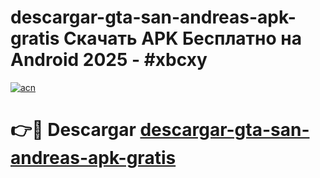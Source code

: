 # descargar-gta-san-andreas-apk-gratis Скачать APK Бесплатно на Android 2025 - #xbcxy

[![acn](https://github.com/user-attachments/assets/0f9c940e-d8b0-45ae-aac7-cd30a18b3e1c)](https://apps.freeplayer.one?title=descargar-gta-san-andreas-apk-gratis&ref=9RF)

# 👉🔴 Descargar [descargar-gta-san-andreas-apk-gratis](https://apps.freeplayer.one?title=descargar-gta-san-andreas-apk-gratis&ref=9RF)